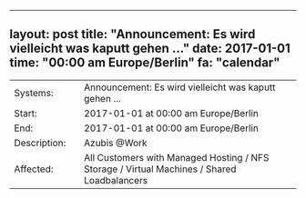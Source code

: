 --- 
 layout: post 
 title: "Announcement: Es wird vielleicht was kaputt gehen ..." 
 date: 2017-01-01 
 time: "00:00 am Europe/Berlin" 
 fa: "calendar" 
 --- 
 |                   |   |                                                                      | 
 |-------------------|---|----------------------------------------------------------------------| 
 | Systems:          |   | Announcement: Es wird vielleicht was kaputt gehen ...| 
 | Start:            |   | 2017-01-01 at 00:00 am Europe/Berlin | 
 | End:              |   | 2017-01-01 at 00:00 am  Europe/Berlin | 
 | Description:      |   |   Azubis @Work | 
 | Affected:         |   | All Customers with Managed Hosting / NFS Storage / Virtual Machines / Shared Loadbalancers | 
